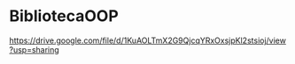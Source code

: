 # BibliotecaOOP

https://drive.google.com/file/d/1KuAOLTmX2G9QjcqYRxOxsjpKl2stsioj/view?usp=sharing
